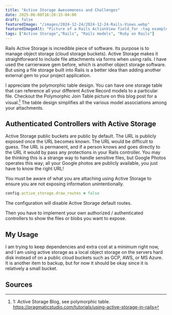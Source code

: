 ```yaml
---
title: "Active Storage Awesomeness and Challenges"
date: 2025-06-08T16:28:33-04:00
draft: false
featuredImage: "/images/2024-12-24/2024-12-24-Rails-Views.webp"
featuredImageAlt: "Picture of a Rails ActionView field_for :tag example"
tags: ["Active Storage","Rails", "Rails models", "Ruby on Rails"]
---
```


Rails Active Storage is incredible piece of software. Its purpose is to manage object storage (cloud storage buckets). Active Storage makes it straightforward to include file attachments via forms when using rails. I have used the carrierwave gem before, which is another object storage software. But using a file storage built into Rails is a better idea than adding another external gem to your project application.

<!--more-->

I appreciate the polymorphic table design. You can have one storage table that can reference all your different Active Record models to a particular file. Checkout the Polymorphic Join Table picture on this blog post for a visual.[^1] The table design simplifies all the various model associations among your attachments. 

## Authenticated Controllers with Active Storage

Active Storage public buckets are public by default. The URL is publicly exposed once the URL becomes known. The URL would be difficult to guess. The URL is permanent, and if a person knows and goes directly to the URL it would by pass any protections in your Rails controller. You may be thinking this is a strange way to handle sensitive files, but Google Photos operates this way; all your Google photos are publicly available, you just have to know the right URL!

You must be aware of what you are attaching using Active Storage to ensure you are not exposing information unintentionally.

```ruby {style=catppuccin-macchiato}
config.active_storage.draw_routes = false
```
The configuration will disable Active Storage default routes.

Then you have to implement your own authorized / authenticated controllers to show the files or blobs you want to expose. 

## My Usage
I am trying to keep dependencies and extra cost at a minimum right now, and I am using active storage as a local object storage on the servers hard disk instead of on a public cloud buckets such as GCP, AWS, or MS Azure. It is another item to backup, but for now it should be okay since it is relatively a small bucket.

## Sources
[^1]: 1: Active Storage Blog, see polymorphic table. https://pragmaticstudio.com/tutorials/using-active-storage-in-rails

